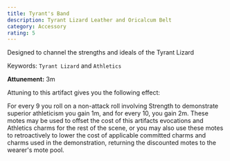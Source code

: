 ```yaml
---
title: Tyrant's Band
description: Tyrant Lizard Leather and Oricalcum Belt
category: Accessory
rating: 5
---
```


Designed to channel the strengths and ideals of the Tyrant Lizard

Keywords: `Tyrant Lizard` and `Athletics`

**Attunement:** 3m

Attuning to this artifact gives you the following effect:

For every 9 you roll on a non-attack roll involving Strength to demonstrate superior athleticism you gain 1m, and for every 10, you gain 2m. These motes may be used to offset the cost of this artifacts evocations and Athletics charms for the rest of the scene, or you may also use these motes to retroactively to lower the cost of applicable committed charms and charms used in the demonstration, returning the discounted motes to the wearer's mote pool.
